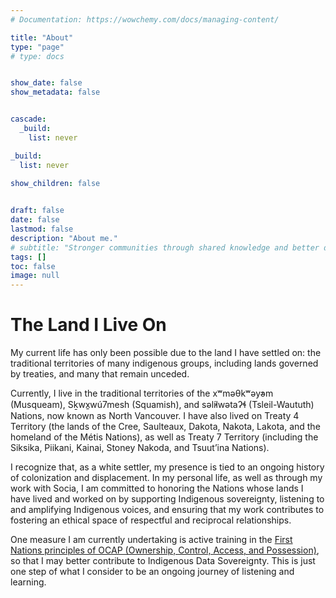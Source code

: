 ```yaml
---
# Documentation: https://wowchemy.com/docs/managing-content/

title: "About"
type: "page"
# type: docs


show_date: false
show_metadata: false


cascade:
  _build:
    list: never

_build:
  list: never
  
show_children: false


draft: false
date: false
lastmod: false
description: "About me."
# subtitle: "Stronger communities through shared knowledge and better decisions"
tags: []
toc: false
image: null
---
```




# The Land I Live On 

My current life has only been possible due to the land I have settled on: the traditional territories of many indigenous groups, including lands governed by treaties, and many that remain unceded.

Currently, I live in the traditional territories of the xʷməθkʷəy̓əm (Musqueam), Sḵwx̱wú7mesh (Squamish), and səl̓ílwətaʔɬ (Tsleil-Waututh) Nations, now known as North Vancouver. I have also lived on Treaty 4 Territory (the lands of the Cree, Saulteaux, Dakota, Nakota, Lakota, and the homeland of the Métis Nations), as well as Treaty 7 Territory (including the Siksika, Piikani, Kainai, Stoney Nakoda, and Tsuut’ina Nations).

I recognize that, as a white settler, my presence is tied to an ongoing history of colonization and displacement. In my personal life, as well as through my work with Socia, I am committed to honoring the Nations whose lands I have lived and worked on by supporting Indigenous sovereignty, listening to and amplifying Indigenous voices, and ensuring that my work contributes to fostering an ethical space of respectful and reciprocal relationships.

One measure I am currently undertaking is active training in the [First Nations principles of OCAP (Ownership, Control, Access, and Possession)](https://fnigc.ca/ocap-training/), so that I may better contribute to Indigenous Data Sovereignty. This is just one step of what I consider to be an ongoing journey of listening and learning.
